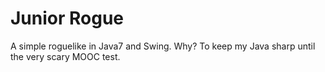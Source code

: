 Junior Rogue
============

A simple roguelike in Java7 and Swing. Why? To keep my Java sharp until the very scary MOOC test.
